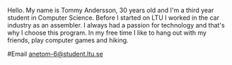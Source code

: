 Hello.
My name is Tommy Andersson, 30 years old and I'm a third year student in Computer Science. 
Before I started on LTU I worked in the car industry as an assembler. 
I always had a passion for technology and that's why I choose this program. 
In my free time I like to hang out with my friends, play computer games and hiking.

#Email
anetom-6@student.ltu.se